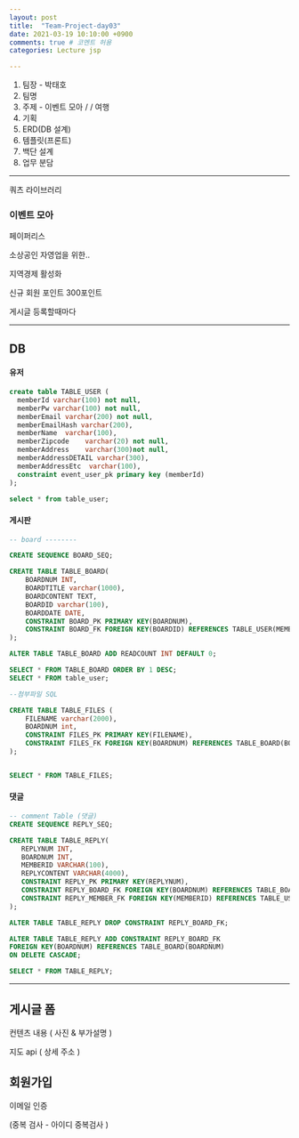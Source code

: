 ```yaml
---
layout: post
title:  "Team-Project-day03"
date: 2021-03-19 10:10:00 +0900
comments: true # 코멘트 허용
categories: Lecture jsp

---
```




1. 팀장   - 박태호
2. 팀명
3. 주제   - 이벤트 모아 / / 여행 
4. 기획
5. ERD(DB 설계)
6. 템플릿(프론트)
7. 백단 설계
8. 업무 분담 



-------



쿼츠 라이브러리



### 이벤트 모아

페이퍼리스

소상공인 자영업을 위한..

지역경제 활성화 



신규 회원 포인트 300포인트 

게시글 등록할때마다 





---

## DB 

#### 유저 

```sql
create table TABLE_USER (
  memberId varchar(100) not null,
  memberPw varchar(100) not null,
  memberEmail varchar(200) not null,
  memberEmailHash varchar(200),
  memberName  varchar(100),
  memberZipcode    varchar(20) not null,
  memberAddress    varchar(300)not null,
  memberAddressDETAIL varchar(300),
  memberAddressEtc  varchar(100),
  constraint event_user_pk primary key (memberId)
);

select * from table_user;
```

#### 게시판

```sql
-- board --------

CREATE SEQUENCE BOARD_SEQ;

CREATE TABLE TABLE_BOARD(
	BOARDNUM INT,
	BOARDTITLE varchar(1000),
	BOARDCONTENT TEXT,
	BOARDID varchar(100),
	BOARDDATE DATE,
	CONSTRAINT BOARD_PK PRIMARY KEY(BOARDNUM),
	CONSTRAINT BOARD_FK FOREIGN KEY(BOARDID) REFERENCES TABLE_USER(MEMBERID)
);

ALTER TABLE TABLE_BOARD ADD READCOUNT INT DEFAULT 0;

SELECT * FROM TABLE_BOARD ORDER BY 1 DESC;
SELECT * FROM table_user;

```

```sql
--첨부파일 SQL

CREATE TABLE TABLE_FILES (	
	FILENAME varchar(2000),
	BOARDNUM int,
	CONSTRAINT FILES_PK PRIMARY KEY(FILENAME),
	CONSTRAINT FILES_FK FOREIGN KEY(BOARDNUM) REFERENCES TABLE_BOARD(BOARDNUM)
);


SELECT * FROM TABLE_FILES;
```





#### 댓글

```sql
-- comment Table (댓글)
CREATE SEQUENCE REPLY_SEQ;

CREATE TABLE TABLE_REPLY(
   REPLYNUM INT,
   BOARDNUM INT,
   MEMBERID VARCHAR(100),
   REPLYCONTENT VARCHAR(4000),
   CONSTRAINT REPLY_PK PRIMARY KEY(REPLYNUM),
   CONSTRAINT REPLY_BOARD_FK FOREIGN KEY(BOARDNUM) REFERENCES TABLE_BOARD(BOARDNUM),
   CONSTRAINT REPLY_MEMBER_FK FOREIGN KEY(MEMBERID) REFERENCES TABLE_USER(MEMBERID)
);

ALTER TABLE TABLE_REPLY DROP CONSTRAINT REPLY_BOARD_FK;

ALTER TABLE TABLE_REPLY ADD CONSTRAINT REPLY_BOARD_FK
FOREIGN KEY(BOARDNUM) REFERENCES TABLE_BOARD(BOARDNUM)
ON DELETE CASCADE;

SELECT * FROM TABLE_REPLY;
```



-----------





## 게시글 폼 



컨텐츠 내용 ( 사진 & 부가설명 )

지도 api ( 상세 주소 ) 



## 회원가입

이메일 인증

(중복 검사 - 아이디 중복검사 )





